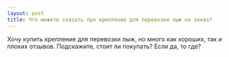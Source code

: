 ```yaml
---
layout: post 
title: Что можете сказать про крепление для перевозки лыж на заказ? 
--- 
```

Хочу купить крепление для перевозки лыж, но много как хороших, так и плохих отзывов. Подскажите, стоит ли покупать? Если да, то где?